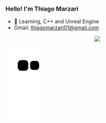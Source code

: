 ### Hello! I'm Thiago Marzari

- 🌱 Learning, C++ and Unreal Engine
- Gmail: thiagomarzari01@gmail.com

<div align="center">
  <a href="https://github.com/ThiagoMarzari">
  <img height="180em" src="https://github-readme-stats.vercel.app/api?username=ThiagoMarzari&show_icons=true&theme=radical&include_all_commits=true&count_private=true"/>
</div>
  
  ![Snake animation](https://github.com/ThiagoMarzari/ThiagoMarzari/blob/output/github-contribution-grid-snake.svg)
  
  


